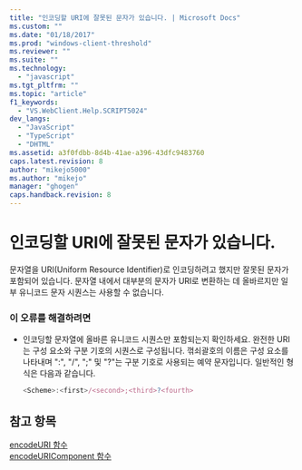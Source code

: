 ```yaml
---
title: "인코딩할 URI에 잘못된 문자가 있습니다. | Microsoft Docs"
ms.custom: ""
ms.date: "01/18/2017"
ms.prod: "windows-client-threshold"
ms.reviewer: ""
ms.suite: ""
ms.technology: 
  - "javascript"
ms.tgt_pltfrm: ""
ms.topic: "article"
f1_keywords: 
  - "VS.WebClient.Help.SCRIPT5024"
dev_langs: 
  - "JavaScript"
  - "TypeScript"
  - "DHTML"
ms.assetid: a3f0fdbb-8d4b-41ae-a396-43dfc9483760
caps.latest.revision: 8
author: "mikejo5000"
ms.author: "mikejo"
manager: "ghogen"
caps.handback.revision: 8
---
```

# 인코딩할 URI에 잘못된 문자가 있습니다.
문자열을 URI\(Uniform Resource Identifier\)로 인코딩하려고 했지만 잘못된 문자가 포함되어 있습니다.  문자열 내에서 대부분의 문자가 URI로 변환하는 데 올바르지만 일부 유니코드 문자 시퀀스는 사용할 수 없습니다.  
  
### 이 오류를 해결하려면  
  
-   인코딩할 문자열에 올바른 유니코드 시퀀스만 포함되는지 확인하세요.  완전한 URI는 구성 요소와 구분 기호의 시퀀스로 구성됩니다.  꺾쇠괄호의 이름은 구성 요소를 나타내며 ":", "\/", ";" 및 "?"는 구분 기호로 사용되는 예약 문자입니다.  일반적인 형식은 다음과 같습니다.  
  
    ```javascript  
    <Scheme>:<first>/<second>;<third>?<fourth>  
    ```  
  
## 참고 항목  
 [encodeURI 함수](../../javascript/reference/encodeuri-function-javascript.md)   
 [encodeURIComponent 함수](../../javascript/reference/encodeuricomponent-function-javascript.md)